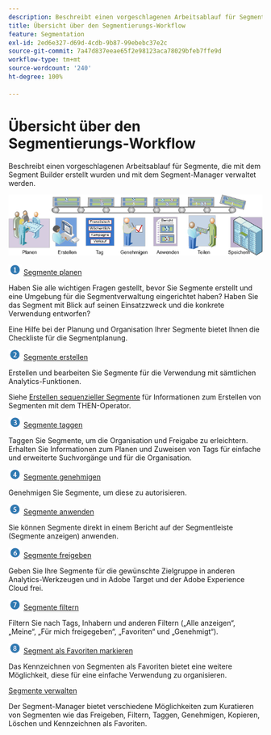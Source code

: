 ```yaml
---
description: Beschreibt einen vorgeschlagenen Arbeitsablauf für Segmente, die mit dem Segment Builder erstellt wurden und mit dem Segment-Manager verwaltet werden.
title: Übersicht über den Segmentierungs-Workflow
feature: Segmentation
exl-id: 2ed6e327-d69d-4cdb-9b87-99ebebc37e2c
source-git-commit: 7a47d837eeae65f2e98123aca78029bfeb7ffe9d
workflow-type: tm+mt
source-wordcount: '240'
ht-degree: 100%

---
```


# Übersicht über den Segmentierungs-Workflow

Beschreibt einen vorgeschlagenen Arbeitsablauf für Segmente, die mit dem Segment Builder erstellt wurden und mit dem Segment-Manager verwaltet werden.

![](assets/seg_workflow.png)


![](assets/step1_icon.png) [ Segmente planen](/help/components/segmentation/segmentation-workflow/seg-plan.md)

Haben Sie alle wichtigen Fragen gestellt, bevor Sie Segmente erstellt und eine Umgebung für die Segmentverwaltung eingerichtet haben? Haben Sie das Segment mit Blick auf seinen Einsatzzweck und die konkrete Verwendung entworfen?

Eine Hilfe bei der Planung und Organisation Ihrer Segmente bietet Ihnen die  Checkliste für die Segmentplanung.

![](assets/step2_icon.png) [Segmente erstellen](/help/components/segmentation/segmentation-workflow/seg-build.md)

Erstellen und bearbeiten Sie Segmente für die Verwendung mit sämtlichen Analytics-Funktionen.

Siehe [Erstellen sequenzieller Segmente](/help/components/segmentation/segmentation-workflow/seg-sequential-build.md) für Informationen zum Erstellen von Segmenten mit dem THEN-Operator.

![](assets/step3_icon.png) [ Segmente taggen](/help/components/segmentation/segmentation-workflow/seg-tag.md)

Taggen Sie Segmente, um die Organisation und Freigabe zu erleichtern. Erhalten Sie Informationen zum Planen und Zuweisen von Tags für einfache und erweiterte Suchvorgänge und für die Organisation.

![](assets/step4_icon.png) [ Segmente genehmigen](/help/components/segmentation/segmentation-workflow/seg-approve.md)

Genehmigen Sie Segmente, um diese zu autorisieren.

![](assets/step5_icon.png) [ Segmente anwenden](/help/components/segmentation/segmentation-workflow/t-seg-apply.md)

Sie können Segmente direkt in einem Bericht auf der Segmentleiste (Segmente anzeigen) anwenden.

![](assets/step6_icon.png) [ Segmente freigeben](/help/components/segmentation/segmentation-workflow/t-seg-share.md)

Geben Sie Ihre Segmente für die gewünschte Zielgruppe in anderen Analytics-Werkzeugen und in Adobe Target und der Adobe Experience Cloud frei.

![](assets/step7_icon.png) [ Segmente filtern](/help/components/segmentation/segmentation-workflow/t-seg-filter.md)

Filtern Sie nach Tags, Inhabern und anderen Filtern („Alle anzeigen“, „Meine“, „Für mich freigegeben“, „Favoriten“ und „Genehmigt“).

![](assets/step8_icon.png) [ Segment als Favoriten markieren](/help/components/segmentation/segmentation-workflow/t-seg-favorite.md)

Das Kennzeichnen von Segmenten als Favoriten bietet eine weitere Möglichkeit, diese für eine einfache Verwendung zu organisieren.

[Segmente verwalten](/help/components/segmentation/segmentation-workflow/seg-manage.md)

Der Segment-Manager bietet verschiedene Möglichkeiten zum Kuratieren von Segmenten wie das Freigeben, Filtern, Taggen, Genehmigen, Kopieren, Löschen und Kennzeichnen als Favoriten.
